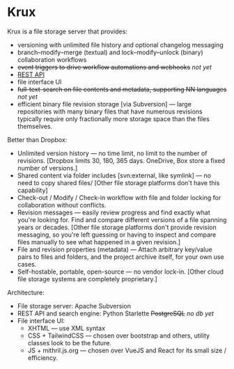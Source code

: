 # Krux

Krux is a file storage server that provides:

* versioning with unlimited file history and optional changelog messaging
* branch–modify–merge (textual) and lock–modify–unlock (binary) collaboration workflows
* ~~event triggers to drive workflow automations and webhooks~~ _not yet_
* [REST API](api/README.md)
* file interface UI
* ~~full-text-search on file contents and metadata, supporting NN languages~~ _not yet_
* efficient binary file revision storage [via Subversion] — large repositories with many
  binary files that have numerous revisions typically require only fractionally more
  storage space than the files themselves.

Better than Dropbox:

* Unlimited version history — no time limit, no limit to the number of revisions.
  [Dropbox limits 30, 180, 365 days. OneDrive, Box store a fixed number of versions.]
* Shared content via folder includes [svn:external, like symlink] — no need to copy
  shared files/ [Other file storage platforms don't have this capability]
* Check-out / Modify / Check-in workflow with file and folder locking for collaboration
  without conflicts. 
* Revision messages — easily review progress and find exactly what you're looking for.
  Find and compare different versions of a file spanning years or decades. [Other file
  storage platforms don't provide revision messaging, so you're left guessing or having
  to inspect and compare files manually to see what happened in a given revision.]
* File and revision properties (metadata) — Attach arbitrary key/value pairs to files
  and folders, and the project archive itself, for your own use cases.
* Self-hostable, portable, open-source — no vendor lock-in. [Other cloud file storage
  systems are completely proprietary.]

Architecture:

* File storage server: Apache Subversion
* REST API and search engine: Python Starlette ~~PostgreSQL~~ _no db yet_
* File interface UI: 
  * XHTML — use XML syntax
  * CSS + TailwindCSS — chosen over bootstrap and others, utility classes look to be the future.
  * JS + mithril.js.org — chosen over VueJS and React for its small size / efficiency.
